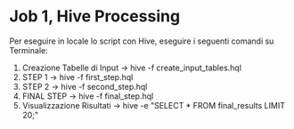 # Job 1, Hive Processing

Per eseguire in locale lo script con Hive, eseguire i seguenti comandi su Terminale:

1. Creazione Tabelle di Input -> hive -f create_input_tables.hql
2. STEP 1 -> hive -f first_step.hql
3. STEP 2 -> hive -f second_step.hql
4. FINAL STEP -> hive -f final_step.hql
5. Visualizzazione Risultati -> hive -e "SELECT * FROM final_results LIMIT 20;"